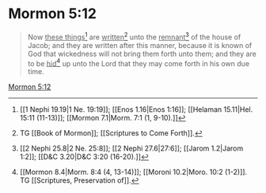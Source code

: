 # Mormon 5:12

> Now <u>these things</u>[^a] are <u>written</u>[^b] unto the <u>remnant</u>[^c] of the house of Jacob; and they are written after this manner, because it is known of God that wickedness will not bring them forth unto them; and they are to be <u>hid</u>[^d] up unto the Lord that they may come forth in his own due time.

[Mormon 5:12](https://www.churchofjesuschrist.org/study/scriptures/bofm/morm/5?lang=eng&id=p12#p12)


[^a]: [[1 Nephi 19.19|1 Ne. 19:19]]; [[Enos 1.16|Enos 1:16]]; [[Helaman 15.11|Hel. 15:11 (11-13)]]; [[Mormon 7.1|Morm. 7:1 (1, 9-10).]]
[^b]: TG [[Book of Mormon]]; [[Scriptures to Come Forth]].
[^c]: [[2 Nephi 25.8|2 Ne. 25:8]]; [[2 Nephi 27.6|27:6]]; [[Jarom 1.2|Jarom 1:2]]; [[D&C 3.20|D&C 3:20 (16-20).]]
[^d]: [[Mormon 8.4|Morm. 8:4 (4, 13-14)]]; [[Moroni 10.2|Moro. 10:2 (1-2)]]. TG [[Scriptures, Preservation of]].
